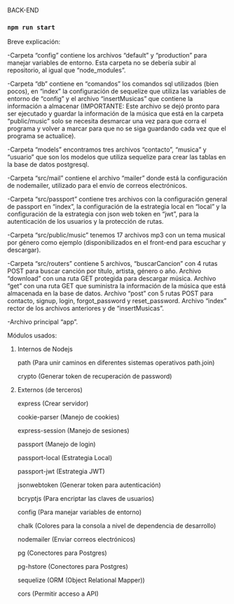 BACK-END 

### `npm run start`

Breve explicación: 

-Carpeta “config” contiene los archivos “default” y “production” para manejar variables de entorno. Esta carpeta no se debería subir al repositorio,
 al igual que “node_modules”. 

-Carpeta “db” contiene en “comandos” los comandos sql utilizados (bien pocos), en “index” la configuración de sequelize que utiliza las variables 
de entorno de “config” y el archivo “insertMusicas” que contiene la información a almacenar (IMPORTANTE: Este archivo se dejó pronto para ser 
ejecutado y guardar la información de la música que está en la carpeta “public/music” solo se necesita desmarcar una vez para que corra el 
programa y volver a marcar para que no se siga guardando cada vez que el programa se actualice). 

-Carpeta “models” encontramos tres archivos “contacto”, “musica” y “usuario” que son los modelos que utiliza sequelize para crear las tablas en la 
base de datos postgresql. 

-Carpeta “src/mail” contiene el archivo “mailer” donde está la configuración de nodemailer, utilizado para el envío de correos electrónicos. 

-Carpeta “src/passport” contiene tres archivos con la configuración general de passport en “index”, la configuración de la estrategia local en 
“local” y la configuración de la estrategia con json web token en “jwt”, para la autenticación de los usuarios y la protección de rutas. 

-Carpeta “src/public/music” tenemos 17 archivos mp3 con un tema musical por género como ejemplo (disponibilizados en el front-end para escuchar y 
descargar). 

-Carpeta “src/routers” contiene 5 archivos, “buscarCancion” con 4 rutas POST para buscar canción por título, artista, género o año. Archivo 
“download” con una ruta GET protegida para descargar música. Archivo “get” con una ruta GET que suministra la información de la música que está 
almacenada en la base de datos. Archivo “post” con 5 rutas POST para contacto, signup, login, forgot_password y reset_password. Archivo “index” 
rector de los archivos anteriores y de “insertMusicas”. 

-Archivo principal “app”. 

Módulos usados: 

1.	Internos de Nodejs 

    path (Para unir caminos en diferentes sistemas operativos path.join) 

    crypto (Generar token de recuperación de password) 

2.	Externos (de terceros) 

    express (Crear servidor) 

    cookie-parser (Manejo de cookies) 

    express-session (Manejo de sesiones) 

    passport (Manejo de login) 

    passport-local (Estrategia Local) 

    passport-jwt (Estrategia JWT) 

    jsonwebtoken (Generar token para autenticación) 

    bcryptjs (Para encriptar las claves de usuarios) 

    config (Para manejar variables de entorno) 

    chalk (Colores para la consola a nivel de dependencia de desarrollo) 

    nodemailer (Enviar correos electrónicos) 

    pg (Conectores para Postgres) 

    pg-hstore (Conectores para Postgres) 

    sequelize (ORM (Object Relational Mapper)) 

    cors (Permitir acceso a API) 